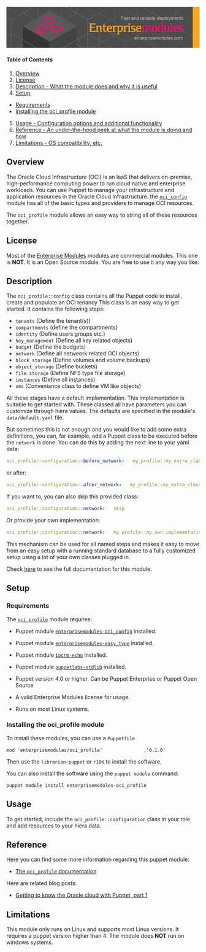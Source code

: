 
[![Enterprise Modules](https://raw.githubusercontent.com/enterprisemodules/public_images/master/banner1.jpg)](https://www.enterprisemodules.com)

#### Table of Contents

1. [Overview](#overview)
2. [License](#license)
3. [Description - What the module does and why it is useful](#description)
4. [Setup](#setup)
  * [Requirements](#requirements)
  * [Installing the oci_profile module](#installing-the-oci_profile-module)
5. [Usage - Configuration options and additional functionality](#usage)
6. [Reference - An under-the-hood peek at what the module is doing and how](#reference)
7. [Limitations - OS compatibility, etc.](#limitations)

## Overview

The Oracle Cloud Infrastructure (OCI) is an IaaS that delivers on-premise, high-performance computing power to run cloud native and enterprise workloads. You can use Puppet to manage your infrastructure and application resources in the Oracle Cloud Infrastructure. the [`oci_config`](https://www.enterprisemodules.com/shop/products/puppet-oracle-cloud-infrastructure-config) module has all of the basic types and providers to manage OCI resources.

The `oci_profile` module allows an easy way to string all of these resources together. 

## License

Most of the [Enterprise Modules](https://www.enterprisemodules.com) modules are commercial modules. This one is **NOT**. It is an Open Source module. You are free to use it any way you like. 

## Description

The `oci_profile::config` class contains all the Puppet code to install, create and populate an OCI tenancy This class is an easy way to get started. It contains the following steps:

- `tenants`           (Define the tenant(s))
- `compartments`      (define the compartments)
- `identity`          (Define users groups etc.)
- `key_management`    (Define all key related objects)
- `budget`            (Define the budgets)
- `network`           (Define all netweork related OCI objects)
- `block_storage`     (Define volumes and volume backups)
- `object_storage`    (Define buckets)
- `file_storage`      (Define NFS type file storage)
- `instances`         (Define all instances)
- `vms`               (Conveniance class to define VM like objects)

All these stages have a default implementation. This implementation is suitable to get started with. These classed all have parameters you can customize through hiera values. The defaults are specified in the module's `data/default.yaml` file.

But sometimes this is not enough and you would like to add some extra definitions, you can, for example, add a Puppet class to be executed before the `network` is done. You can do this by adding the next line to your yaml data:

```yaml
oci_profile::configuration::before_network:   my_profile::my_extra_class
```
or after:

```yaml
oci_profile::configuration::after_network:   my_profile::my_extra_class
```

If you want to, you can also skip this provided class:

```yaml
oci_profile::configuration::network:   skip
```

Or provide your own implementation:

```yaml
oci_profile::configuration::network:   my_profile::my_own_implementation
```

This mechanism can be used for all named steps and makes it easy to move from an easy setup with a running standard database to a fully customized setup using a lot of your own classes plugged in.

Check [here](https://www.enterprisemodules.com/docs/oci_profile/description.html) to see the full documentation for this module.

## Setup

### Requirements

The [`oci_profile`](https://www.enterprisemodules.com/shop/products/puppet-ora_config-module) module requires:
- Puppet module [`enterprisemodules-oci_config`](https://forge.puppet.com/enterprisemodules/ora_config) installed.
- Puppet module [`enterprisemodules-easy_type`](https://forge.puppet.com/enterprisemodules/easy_type) installed.
- Puppet module [`ipcrm-echo`](https://forge.puppet.com/ipcrm/echo) installed.
- Puppet module [`puppetlabs-stdlib`](https://forge.puppet.com/puppetlabs/stdlib) installed.

- Puppet version 4.0 or higher. Can be Puppet Enterprise or Puppet Open Source
- A valid Enterprise Modules license for usage.
- Runs on most Linux systems.

### Installing the oci_profile module

To install these modules, you can use a `Puppetfile`

```
mod 'enterprisemodules/oci_profile'               ,'0.1.0'
```

Then use the `librarian-puppet` or `r10K` to install the software.

You can also install the software using the `puppet module`  command:

```
puppet module install enterprisemodules-oci_profile
```

## Usage

To get started, include the `oci_profile::configuration` class in your role and add resources to your hiera data.

## Reference

Here you can find some more information regarding this puppet module:

- [The `oci_profile` documentation](https://www.enterprisemodules.com/docs/oci_profile/description.html)

Here are related blog posts:
- [Getting to know the Oracle cloud with Puppet, part 1](https://www.enterprisemodules.com/blog/2020/02/getting-to-know-oracle-cloud-with-puppet-part-1/)

## Limitations

This module only runs on Linux and supports most Linux versions. It requires a puppet version higher than 4. The module does **NOT** run on windows systems.

